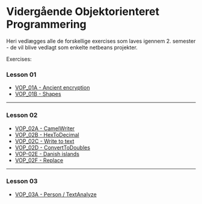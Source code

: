 # Vidergående Objektorienteret Programmering  
Heri vedlægges alle de forskellige exercises som laves igennem 2. semester - de vil blive vedlagt som enkelte netbeans projekter.
  
Exercises:
### Lesson 01
- [VOP_01A - Ancient encryption](https://github.com/SBangslund/VOP_Exercises/tree/master/VOP_01)
- [VOP_01B - Shapes](https://github.com/SBangslund/VOP_Exercises/tree/master/VOP_01B)

---
### Lesson 02
- [VOP_02A - CamelWriter](https://github.com/SBangslund/VOP_Exercises/tree/master/VOP_02A/VOP_02A)
- [VOP_02B - HexToDecimal](https://github.com/SBangslund/VOP_Exercises/tree/master/VOP_02B)
- [VOP_02C - Write to text](https://github.com/SBangslund/VOP_Exercises/tree/master/VOP_02C)
- [VOP_02D - ConvertToDoubles](https://github.com/SBangslund/VOP_Exercises/tree/master/VOP_02D)
- [VOP-02E - Danish islands](https://github.com/SBangslund/VOP_Exercises/tree/master/VOP_02E)
- [VOP_02F - Replace](https://github.com/SBangslund/VOP_Exercises/tree/master/VOP_02F)

---
### Lesson 03
- [VOP_03A - Person / TextAnalyze](https://github.com/SBangslund/VOP_Exercises/tree/master/VOP_03A/src)
